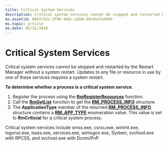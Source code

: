```yaml
---
title: Critical System Services
description: Critical system services cannot be stopped and restarted by the Restart Manager without a system restart. Updates to any file or resource in use by one of these services requires a system restart.
ms.assetid: 8db7c91c-2f96-4d0c-a5b8-59c41a7e4845
ms.topic: article
ms.date: 05/31/2018
---
```


# Critical System Services

Critical system services cannot be stopped and restarted by the Restart Manager without a system restart. Updates to any file or resource in use by one of these services requires a system restart.

**To determine whether a process is a critical system service.**

1.  Register the process using the [**RmRegisterResources**](/windows/desktop/api/RestartManager/nf-restartmanager-rmregisterresources) function.
2.  Call the [**RmGetList**](/windows/desktop/api/RestartManager/nf-restartmanager-rmgetlist) function to get the [**RM\_PROCESS\_INFO**](/windows/desktop/api/RestartManager/ns-restartmanager-rm_process_info) structure.
3.  The **ApplicationType** member of the returned [**RM\_PROCESS\_INFO**](/windows/desktop/api/RestartManager/ns-restartmanager-rm_process_info) structure contains a [**RM\_APP\_TYPE**](/windows/desktop/api/RestartManager/ne-restartmanager-rm_app_type) enumeration value. This value is set to **RmCriticial** for a critical system process.

Critical system services include smss.exe, csrss.exe, wininit.exe, logonui.exe, lsass.exe, services.exe, winlogon.exe, System, svchost.exe with RPCSS, and svchost.exe with Dcom/PnP.

 

 




